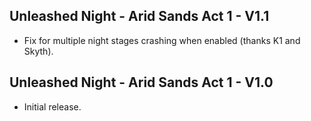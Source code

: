 ## Unleashed Night - Arid Sands Act 1 - V1.1
 - Fix for multiple night stages crashing when enabled (thanks K1 and Skyth).

## Unleashed Night - Arid Sands Act 1 - V1.0 
 - Initial release.
